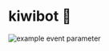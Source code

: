 # kiwibot 🥝

![example event parameter](https://github.com/drake-321/kiwibot/actions/workflows/node.js.yml/badge.svg?event=push)
